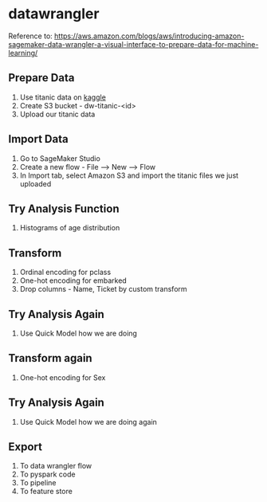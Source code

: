 # datawrangler

Reference to: https://aws.amazon.com/blogs/aws/introducing-amazon-sagemaker-data-wrangler-a-visual-interface-to-prepare-data-for-machine-learning/ 

## Prepare Data 
1. Use titanic data on [kaggle](https://www.kaggle.com/c/titanic/data) 
1. Create S3 bucket - dw-titanic-\<id\>
1. Upload our titanic data   
  
## Import Data 
1. Go to SageMaker Studio 
1. Create a new flow - File --> New --> Flow 
1. In Import tab, select Amazon S3 and import the titanic files we just uploaded 

## Try Analysis Function 
1. Histograms of age distribution 


## Transform 
1. Ordinal encoding for pclass 
1. One-hot encoding for embarked 
1. Drop columns - Name, Ticket by custom transform 

## Try Analysis Again 
1. Use Quick Model how we are doing 

## Transform again 
1. One-hot encoding for Sex 

## Try Analysis Again 
1. Use Quick Model how we are doing again 

## Export 
1. To data wrangler flow 
1. To pyspark code
1. To pipeline 
1. To feature store 






  

